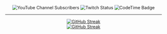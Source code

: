 <div align="center">
  <div>
    <img alt="YouTube Channel Subscribers" src="https://img.shields.io/youtube/channel/subscribers/UCBixE4B-dGny6OZrYaeNLTg?style=for-the-badge&logo=youtube&label=YOUTUBE">
    <img alt="Twitch Status" src="https://img.shields.io/twitch/status/why_authentic?style=for-the-badge&logo=twitch&logoColor=ffffff&label=TWITCH">
    <img href="https://codetime.dev" alt="CodeTime Badge" src="https://img.shields.io/endpoint?style=for-the-badge&color=222&url=https%3A%2F%2Fapi.codetime.dev%2Fv3%2Fusers%2Fshield%3Fuid%3D25556">
    <hr>
  </div>

  
  <div id="streakdiv">
    <a href="https://git.io/streak-stats"><img src="https://streak-stats.demolab.com?user=whyauthentic&theme=tokyonight" alt="GitHub Streak" /></a>
  </div>
  <div>
     <a href="https://github.com/anuraghazra/github-readme-stats"><img src="https://github-readme-stats.vercel.app/api/top-langs/?username=whyauthentic&layout=donut&theme=tokyonight" alt="GitHub Streak" /></a>
  </div>
</div>

